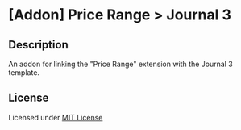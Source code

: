 # [Addon] Price Range > Journal 3

## Description
An addon for linking the "Price Range" extension with the Journal 3 template.

## License
Licensed under [MIT License](https://raw.githubusercontent.com/ocmod-space/ocmod-price-range/main/addons/journal3/LICENSE.txt)
